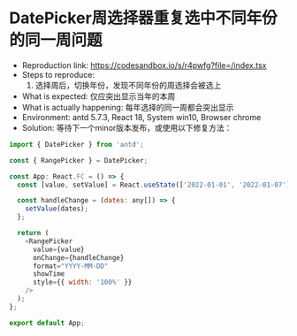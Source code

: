 # DatePicker周选择器重复选中不同年份的同一周问题

- Reproduction link: <https://codesandbox.io/s/r4pwfg?file=/index.tsx>
- Steps to reproduce:
  1. 选择周后，切换年份，发现不同年份的周选择会被选上
- What is expected: 仅应突出显示当年的本周
- What is actually happening: 每年选择的同一周都会突出显示
- Environment: antd 5.7.3, React 18, System win10, Browser chrome
- Solution: 等待下一个minor版本发布，或使用以下修复方法：

```javascript
import { DatePicker } from 'antd';

const { RangePicker } = DatePicker;

const App: React.FC = () => {
  const [value, setValue] = React.useState(['2022-01-01', '2022-01-07']);

  const handleChange = (dates: any[]) => {
    setValue(dates);
  };

  return (
    <RangePicker
      value={value}
      onChange={handleChange}
      format="YYYY-MM-DD"
      showTime
      style={{ width: '100%' }}
    />
  );
};

export default App;
```
